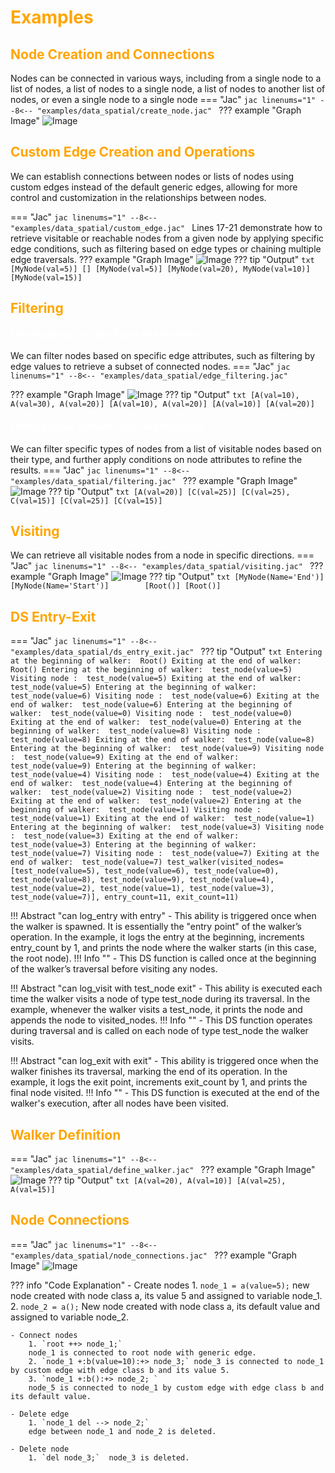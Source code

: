 # <span style="color: orange">Examples
## <span style="color: orange">Node Creation and Connections
Nodes can be connected in various ways, including from a single node to a list of nodes, a list of nodes to a single node, a list of nodes to another list of nodes, or even a single node to a single node
=== "Jac"
    ```jac linenums="1"
    --8<-- "examples/data_spatial/create_node.jac"
    ```
??? example "Graph Image"
    ![Image](Images/create_node.png)



##  <span style="color: orange">Custom Edge Creation and Operations
We can establish connections between nodes or lists of nodes using custom edges instead of the default generic edges, allowing for more control and customization in the relationships between nodes.

=== "Jac"
    ```jac linenums="1"
    --8<-- "examples/data_spatial/custom_edge.jac"
    ```
Lines 17-21 demonstrate how to retrieve visitable or reachable nodes from a given node by applying specific edge conditions, such as filtering based on edge types or chaining multiple edge traversals.
??? example "Graph Image"
    ![Image](Images/custom_edge.png)
??? tip "Output"
    ```txt
    [MyNode(val=5)]
    []
    [MyNode(val=5)]
    [MyNode(val=20), MyNode(val=10)]
    [MyNode(val=15)]
    ```
## <span style="color: orange">Filtering

#### <span style="color: White">Filtering Based on Edge Types and Attributes

We can filter nodes based on specific edge attributes, such as filtering by edge values to retrieve a subset of connected nodes.
=== "Jac"
    ```jac linenums="1"
    --8<-- "examples/data_spatial/edge_filtering.jac"
    ```

??? example "Graph Image"
    ![Image](Images/edge_filtering.png)
??? tip "Output"
    ```txt
    [A(val=10), A(val=30), A(val=20)]
    [A(val=10), A(val=20)]
    [A(val=10)]
    [A(val=20)]
    ```
#### <span style="color: White">Filtering Based on Node Types and Attributes

We can filter specific types of nodes from a list of visitable nodes based on their type, and further apply conditions on node attributes to refine the results.
=== "Jac"
    ```jac linenums="1"
    --8<-- "examples/data_spatial/filtering.jac"
    ```
??? example "Graph Image"
    ![Image](Images/filtering.png)
??? tip "Output"
    ```txt
    [A(val=20)]
    [C(val=25)]
    [C(val=25), C(val=15)]
    [C(val=25)]
    [C(val=15)]
    ```
##  <span style="color: orange">Visiting
We can retrieve all visitable nodes from a node in specific directions.
=== "Jac"
    ```jac linenums="1"
    --8<-- "examples/data_spatial/visiting.jac"
    ```
??? example "Graph Image"
    ![Image](Images/visiting.png)
??? tip "Output"
    ```txt
    [MyNode(Name='End')]
    [MyNode(Name='Start')]       
    [Root()]
    [Root()]   
    ```


##  <span style="color: orange">DS Entry-Exit

=== "Jac"
    ```jac linenums="1"
    --8<-- "examples/data_spatial/ds_entry_exit.jac"
    ```
??? tip "Output"
    ```txt
    Entering at the beginning of walker:  Root()
    Exiting at the end of walker:  Root()
    Entering at the beginning of walker:  test_node(value=5)
    Visiting node :  test_node(value=5)
    Exiting at the end of walker:  test_node(value=5)
    Entering at the beginning of walker:  test_node(value=6)
    Visiting node :  test_node(value=6)
    Exiting at the end of walker:  test_node(value=6)
    Entering at the beginning of walker:  test_node(value=0)
    Visiting node :  test_node(value=0)
    Exiting at the end of walker:  test_node(value=0)
    Entering at the beginning of walker:  test_node(value=8)
    Visiting node :  test_node(value=8)
    Exiting at the end of walker:  test_node(value=8)
    Entering at the beginning of walker:  test_node(value=9)
    Visiting node :  test_node(value=9)
    Exiting at the end of walker:  test_node(value=9)
    Entering at the beginning of walker:  test_node(value=4)
    Visiting node :  test_node(value=4)
    Exiting at the end of walker:  test_node(value=4)
    Entering at the beginning of walker:  test_node(value=2)
    Visiting node :  test_node(value=2)
    Exiting at the end of walker:  test_node(value=2)
    Entering at the beginning of walker:  test_node(value=1)
    Visiting node :  test_node(value=1)
    Exiting at the end of walker:  test_node(value=1)
    Entering at the beginning of walker:  test_node(value=3)
    Visiting node :  test_node(value=3)
    Exiting at the end of walker:  test_node(value=3)
    Entering at the beginning of walker:  test_node(value=7)
    Visiting node :  test_node(value=7)
    Exiting at the end of walker:  test_node(value=7)
    test_walker(visited_nodes=[test_node(value=5), test_node(value=6), test_node(value=0), test_node(value=8), test_node(value=9), test_node(value=4), test_node(value=2), test_node(value=1), test_node(value=3), test_node(value=7)], entry_count=11, exit_count=11)
    ```

!!! Abstract  "can log_entry with entry"
    -  This ability is triggered once when the walker is spawned. It is essentially the "entry point" of the walker’s operation.
    In the example, it logs the entry at the beginning, increments entry_count by 1, and prints the node where the walker starts (in this case, the root node).
    !!! Info ""
        - This DS function is called once at the beginning of the walker’s traversal before visiting any nodes.

!!! Abstract "can log_visit with test_node exit"
    - This ability is executed each time the walker visits a node of type test_node during its traversal.
    In the example, whenever the walker visits a test_node, it prints the node and appends the node to visited_nodes.
    !!! Info ""
        - This DS function operates during traversal and is called on each node of type test_node the walker visits.

!!! Abstract "can log_exit with exit"
    - This ability is triggered once when the walker finishes its traversal, marking the end of its operation.
    In the example, it logs the exit point, increments exit_count by 1, and prints the final node visited.
    !!! Info ""
        - This DS function is executed at the end of the walker's execution, after all nodes have been visited.

##  <span style="color: orange">Walker Definition
=== "Jac"
    ```jac linenums="1"
    --8<-- "examples/data_spatial/define_walker.jac"
    ```
??? example "Graph Image"
    ![Image](Images/define_walker.png)
??? tip "Output"
    ```txt
    [A(val=20), A(val=10)]
    [A(val=25), A(val=15)]    
    ```
    
## <span style="color: orange">Node Connections
=== "Jac"
    ```jac linenums="1"
    --8<-- "examples/data_spatial/node_connections.jac"
    ```
??? example "Graph Image"
    ![Image](Images/ds_example_1.png)

??? info "Code Explanation"
    - Create nodes
        1. `node_1 = a(value=5);` new node created with node class a, its value 5 and assigned to variable node_1.
        2. `node_2 = a();` New node created with node class a, its default value and assigned to variable node_2.

    - Connect nodes
        1. `root ++> node_1;`
        node_1 is connected to root node with generic edge.
        2. `node_1 +:b(value=10):+> node_3;` node_3 is connected to node_1 by custom edge with edge class b and its value 5.
        3. `node_1 +:b():+> node_2; `
        node_5 is connected to node_1 by custom edge with edge class b and its default value.

    - Delete edge
        1. `node_1 del --> node_2;`
        edge between node_1 and node_2 is deleted.

    - Delete node
        1. `del node_3;`  node_3 is deleted.

